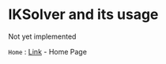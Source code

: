 # IKSolver and its usage

Not yet implemented

`Home` : [Link](https://github.com/JameelJamous/MySCARAArm) - Home Page
